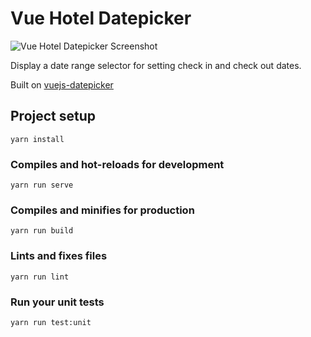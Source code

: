 # Vue Hotel Datepicker

![Vue Hotel Datepicker Screenshot](https://github.com/digital-drifter/vue-hotel-datepicker/raw/master/docs/screenshot.png)

Display a date range selector for setting check in and check out dates.

Built on [vuejs-datepicker](https://github.com/charliekassel/vuejs-datepicker)

## Project setup
```
yarn install
```

### Compiles and hot-reloads for development
```
yarn run serve
```

### Compiles and minifies for production
```
yarn run build
```

### Lints and fixes files
```
yarn run lint
```

### Run your unit tests
```
yarn run test:unit
```
